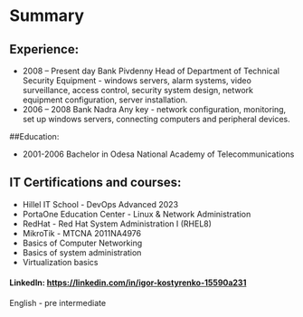 # Summary
			          
## Experience:

* 2008 – Present day   Bank  Pivdenny
Head of Department of Technical Security Equipment   - windows servers, alarm systems, video surveillance, access control, security system design, network equipment configuration, server installation.
* 2006 – 2008   Bank  Nadra
Any key  -  network configuration, monitoring, set up windows servers, connecting computers and peripheral devices.

##Education:
* 2001-2006  Bachelor in Odesa National Academy of Telecommunications

## IT Certifications and courses:

* Hillel IT School  - DevOps Advanced 2023
* PortaOne Education Center   -  Linux & Network Administration
* RedHat  - Red Hat System Administration I (RHEL8)
* MikroTik   -  MTCNA  2011NA4976
* Basics of Computer Networking
* Basics of system administration 
* Virtualization basics

 #### LinkedIn:  https://linkedin.com/in/igor-kostyrenko-15590a231
 
 English - pre intermediate
